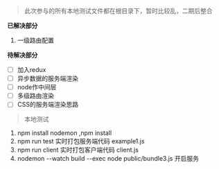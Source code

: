 
> 此次参与的所有本地测试文件都在根目录下，暂时比较乱，二期后整合

**已解决部分**
1. 一级路由配置

**待解决部分**

- [ ]  加入redux
- [ ]  异步数据的服务端渲染
- [ ]  node作中间层
- [ ]  多级路由渲染
- [ ]  CSS的服务端渲染思路

> 本地测试

1. npm install nodemon ,npm install
2. npm run test 实时打包服务端代码 example1.js
3. npm run client 实时打包客户端代码 client.js
4. nodemon --watch build --exec node public/bundle3.js 开启服务